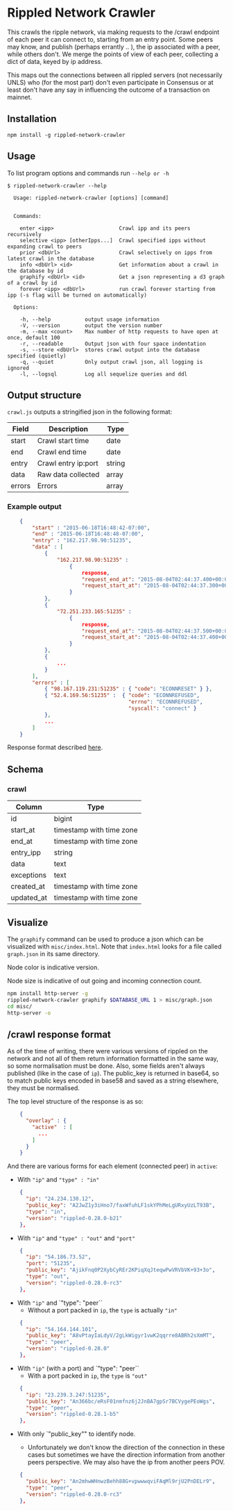 # Rippled Network Crawler

This crawls the ripple network,
via making requests to the /crawl endpoint of each peer it can connect to,
starting from an entry point. Some peers may know, and publish (perhaps errantly
.. ), the ip associated with a peer, while others don't. We merge the points of
view of each peer, collecting a dict of data, keyed by ip address.

This maps out the connections between all rippled servers (not necessarily UNLS)
who (for the most part) don't even participate in Consensus or at least don't
have any say in influencing the outcome of a transaction on mainnet.

## Installation

```
npm install -g rippled-network-crawler
```


## Usage

To list program options and commands run `--help or -h`

```
$ rippled-network-crawler --help

  Usage: rippled-network-crawler [options] [command]


  Commands:

    enter <ipp>                     Crawl ipp and its peers recursively
    selective <ipp> [otherIpps...]  Crawl specified ipps without expanding crawl to peers
    prior <dbUrl>                   Crawl selectively on ipps from latest crawl in the database
    info <dbUrl> <id>               Get information about a crawl in the database by id
    graphify <dbUrl> <id>           Get a json representing a d3 graph of a crawl by id
    forever <ipp> <dbUrl>           run crawl forever starting from ipp (-s flag will be turned on automatically)

  Options:

    -h, --help           output usage information
    -V, --version        output the version number
    -m, --max <count>    Max number of http requests to have open at once, default 100
    -r, --readable       Output json with four space indentation
    -s, --store <dbUrl>  stores crawl output into the database specified (quietly)
    -q, --quiet          Only output crawl json, all logging is ignored
    -l, --logsql         Log all sequelize queries and ddl
```

## Output structure

`crawl.js` outputs a stringified json in the following format:

|   Field    |    Description           | Type   |
|------------|--------------------------|--------|
| start      | Crawl start time         | date   |
| end        | Crawl end time           | date   |
| entry      | Crawl entry ip:port      | string |
| data       | Raw data collected       | array  |
| errors     | Errors                   | array  |

### Example output

```json
    {
        "start" : "2015-06-18T16:48:42-07:00",
        "end" : "2015-06-18T16:48:48-07:00",
        "entry" : "162.217.98.90:51235",
        "data" : [
            {
                "162.217.98.90:51235" :
                    {
                        response,
                        "request_end_at": "2015-08-04T02:44:37.400+00:00",
                        "request_start_at": "2015-08-04T02:44:37.300+00:00"
                    }
            },
            {
                "72.251.233.165:51235" :
                    {
                        response,
                        "request_end_at": "2015-08-04T02:44:37.500+00:00",
                        "request_start_at": "2015-08-04T02:44:37.400+00:00"
                    }
            },
            {
                ...
            }
        ],
        "errors" : [
            { "98.167.119.231:51235" : { "code": "ECONNRESET" } },
            { "52.4.169.56:51235" :  { "code": "ECONNREFUSED",
                                       "errno": "ECONNREFUSED",
                                       "syscall": "connect" }
            },
            ...
        ]
    }
```

Response format described [here](#response).

## Schema

### crawl

|   Column   |           Type           |
|------------|--------------------------|
| id         | bigint                   |
| start_at   | timestamp with time zone |
| end_at     | timestamp with time zone |
| entry_ipp  | string                   |
| data       | text                     |
| exceptions | text                     |
| created_at | timestamp with time zone |
| updated_at | timestamp with time zone |

## Visualize

The `graphify` command can be used to produce a json which can be
visualized with `misc/index.html`. Note that `index.html` looks for a file
called `graph.json` in its same directory.

Node color is indicative version.

Node size is indicative of out going and incoming connection count.

``` bash
npm install http-server -g
rippled-network-crawler graphify $DATABASE_URL 1 > misc/graph.json
cd misc/
http-server -o
```

## /crawl response format <a id="response"></a>

As of the time of writing, there were various versions of rippled on the network
and not all of them return information formatted in the same way, so some
normalisation must be done. Also, some fields aren't always published (like in
the case of `ip`). The public_key is returned in base64, so to match public keys
encoded in base58 and saved as a string elsewhere, they must be normalised.

The top level structure of the response is as so:

```json
    {
      "overlay" : {
        "active"  : [
          ...
        ]
      }
    }
```

And there are various forms for each element (connected peer) in `active`:

* With `"ip"` and `"type" : "in"`
```json
    {
      "ip": "24.234.130.12",
      "public_key": "A2JwZ1y3iHno7/faxWfuhLF1skYPhMeLgURxyUzLT93B",
      "type": "in",
      "version": "rippled-0.28.0-b21"
    },
```

* With `"ip"` and `"type" : "out"` and `"port"`
```json
    {
      "ip": "54.186.73.52",
      "port": "51235",
      "public_key": "AjikFnq0P2XybCyREr2KPiqXqJteqwPwVRVbVK+93+3o",
      "type": "out",
      "version": "rippled-0.28.0-rc3"
    },
```

* With `"ip"` and `"type": "peer``
  * Without a port packed in `ip`, the `type` is actually `"in"`
```json
    {
      "ip": "54.164.144.101",
      "public_key": "A8vPtayIaLdyV/2gLkWigyr1vwK2qqrre8ABRh2sXmMT",
      "type": "peer",
      "version": "rippled-0.28.0"
    },
```

* With `"ip"` (with a port)  and `"type": "peer``
  * With a port packed in `ip`, the `type` is  `"out"`
```json
    {
      "ip": "23.239.3.247:51235",
      "public_key": "An366bc/eRsF01nmfnz6j2JnBA7gpSr7BCVygePEoWgs",
      "type": "peer",
      "version": "rippled-0.28.1-b5"
    },
```

* With only `"public_key"" to identify node.

  * Unfortunately we don't know the direction of the connection in these cases
    but sometimes we have the direction information from another peers
    perspective. We may also have the ip from another peers POV.
```json
    {
      "public_key": "An2mhwWHnwzBehh88G+vpwwwqviFAqMl9rjU2PnDELr9",
      "type": "peer",
      "version": "rippled-0.28.0-rc3"
    },
```
